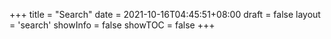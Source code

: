 +++
title = "Search"
date = 2021-10-16T04:45:51+08:00
draft = false
layout = 'search'
showInfo = false
showTOC = false
+++
